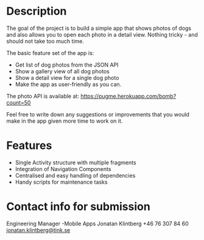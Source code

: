 # Description
The goal of the project is to build a simple app that shows photos of dogs and also allows you to open each photo in a detail view.
Nothing tricky - and should not take too much time.

The basic feature set of the app is:
- Get list of dog photos from the JSON API
- Show a gallery view of all dog photos
- Show a detail view for a single dog photo
- Make the app as user-friendly as you can.

The photo API is available at: https://pugme.herokuapp.com/bomb?count=50

Feel free to write down any suggestions or improvements that you would make in the app given more time to work on it.

# Features
- Single Activity structure with multiple fragments
- Integration of Navigation Components
- Centralised and easy handling of dependencies
- Handy scripts for maintenance tasks

# Contact info for submission
Engineering Manager -Mobile Apps
Jonatan Klintberg
+46 76 307 84 60
jonatan.klintberg@tink.se
